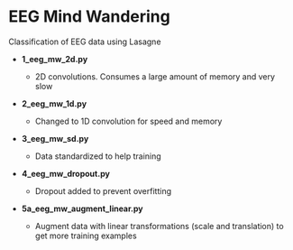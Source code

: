 # EEG Mind Wandering

Classification of EEG data using Lasagne

* **1_eeg_mw_2d.py**
  * 2D convolutions. Consumes a large amount of memory and very slow

* **2_eeg_mw_1d.py**
  * Changed to 1D convolution for speed and memory

* **3_eeg_mw_sd.py**
  * Data standardized to help training

* **4_eeg_mw_dropout.py**
  * Dropout added to prevent overfitting

* **5a_eeg_mw_augment_linear.py**
  * Augment data with linear transformations (scale and translation) to get more training examples
